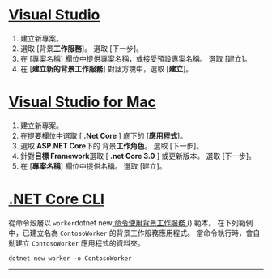 # <a name="visual-studio"></a>[Visual Studio](#tab/visual-studio)

1. 建立新專案。
1. 選取 [背景**工作服務**]。 選取 [下一步]。
1. 在 [專案名稱] 欄位中提供專案名稱，或接受預設專案名稱。 選取 [建立]。
1. 在 [**建立新的背景工作服務**] 對話方塊中，選取 [**建立**]。

# <a name="visual-studio-for-mac"></a>[Visual Studio for Mac](#tab/visual-studio-mac)

1. 建立新專案。
1. 在提要欄位中選取 [ **.Net Core** ] 底下的 [**應用程式**]。
1. 選取  **ASP.NET Core**下的 背景**工作角色**。 選取 [下一步]。
1. 針對**目標 Framework**選取 [ **.net Core 3.0** ] 或更新版本。 選取 [下一步]。
1. 在 [**專案名稱**] 欄位中提供名稱。 選取 [建立]。

# <a name="net-core-cli"></a>[.NET Core CLI](#tab/netcore-cli)

從命令殼層以 `worker`dotnet new[ 命令使用背景工作服務 (](/dotnet/core/tools/dotnet-new)) 範本。 在下列範例中，已建立名為 `ContosoWorker` 的背景工作服務應用程式。 當命令執行時，會自動建立 `ContosoWorker` 應用程式的資料夾。

```dotnetcli
dotnet new worker -o ContosoWorker
```

---

